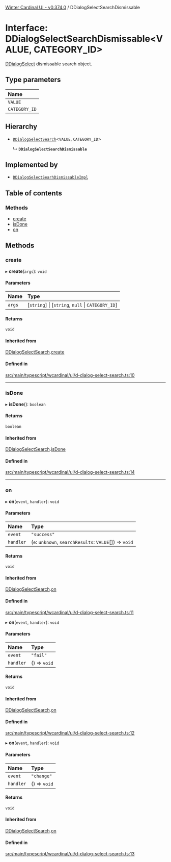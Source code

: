 [Winter Cardinal UI - v0.374.0](../index.md) / DDialogSelectSearchDismissable

# Interface: DDialogSelectSearchDismissable\<VALUE, CATEGORY_ID\>

[DDialogSelect](../classes/DDialogSelect.md) dismissable search object.

## Type parameters

| Name |
| :------ |
| `VALUE` |
| `CATEGORY_ID` |

## Hierarchy

- [`DDialogSelectSearch`](DDialogSelectSearch.md)\<`VALUE`, `CATEGORY_ID`\>

  ↳ **`DDialogSelectSearchDismissable`**

## Implemented by

- [`DDialogSelectSearhDismissableImpl`](../classes/DDialogSelectSearhDismissableImpl.md)

## Table of contents

### Methods

- [create](DDialogSelectSearchDismissable.md#create)
- [isDone](DDialogSelectSearchDismissable.md#isdone)
- [on](DDialogSelectSearchDismissable.md#on)

## Methods

### create

▸ **create**(`args`): `void`

#### Parameters

| Name | Type |
| :------ | :------ |
| `args` | [`string`] \| [`string`, ``null`` \| `CATEGORY_ID`] |

#### Returns

`void`

#### Inherited from

[DDialogSelectSearch](DDialogSelectSearch.md).[create](DDialogSelectSearch.md#create)

#### Defined in

[src/main/typescript/wcardinal/ui/d-dialog-select-search.ts:10](https://github.com/winter-cardinal/winter-cardinal-ui/blob/v0.310.1/src/main/typescript/wcardinal/ui/d-dialog-select-search.ts#L10)

___

### isDone

▸ **isDone**(): `boolean`

#### Returns

`boolean`

#### Inherited from

[DDialogSelectSearch](DDialogSelectSearch.md).[isDone](DDialogSelectSearch.md#isdone)

#### Defined in

[src/main/typescript/wcardinal/ui/d-dialog-select-search.ts:14](https://github.com/winter-cardinal/winter-cardinal-ui/blob/v0.310.1/src/main/typescript/wcardinal/ui/d-dialog-select-search.ts#L14)

___

### on

▸ **on**(`event`, `handler`): `void`

#### Parameters

| Name | Type |
| :------ | :------ |
| `event` | ``"success"`` |
| `handler` | (`e`: `unknown`, `searchResults`: `VALUE`[]) => `void` |

#### Returns

`void`

#### Inherited from

[DDialogSelectSearch](DDialogSelectSearch.md).[on](DDialogSelectSearch.md#on)

#### Defined in

[src/main/typescript/wcardinal/ui/d-dialog-select-search.ts:11](https://github.com/winter-cardinal/winter-cardinal-ui/blob/v0.310.1/src/main/typescript/wcardinal/ui/d-dialog-select-search.ts#L11)

▸ **on**(`event`, `handler`): `void`

#### Parameters

| Name | Type |
| :------ | :------ |
| `event` | ``"fail"`` |
| `handler` | () => `void` |

#### Returns

`void`

#### Inherited from

[DDialogSelectSearch](DDialogSelectSearch.md).[on](DDialogSelectSearch.md#on)

#### Defined in

[src/main/typescript/wcardinal/ui/d-dialog-select-search.ts:12](https://github.com/winter-cardinal/winter-cardinal-ui/blob/v0.310.1/src/main/typescript/wcardinal/ui/d-dialog-select-search.ts#L12)

▸ **on**(`event`, `handler`): `void`

#### Parameters

| Name | Type |
| :------ | :------ |
| `event` | ``"change"`` |
| `handler` | () => `void` |

#### Returns

`void`

#### Inherited from

[DDialogSelectSearch](DDialogSelectSearch.md).[on](DDialogSelectSearch.md#on)

#### Defined in

[src/main/typescript/wcardinal/ui/d-dialog-select-search.ts:13](https://github.com/winter-cardinal/winter-cardinal-ui/blob/v0.310.1/src/main/typescript/wcardinal/ui/d-dialog-select-search.ts#L13)

